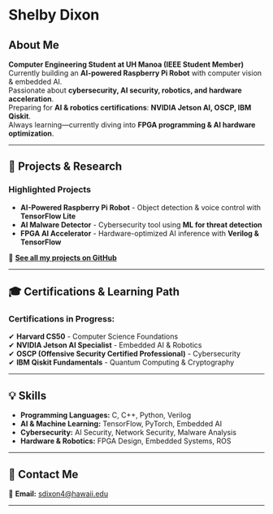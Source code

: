 # Shelby Dixon

## About Me
**Computer Engineering Student at UH Manoa (IEEE Student Member)**  
Currently building an **AI-powered Raspberry Pi Robot** with computer vision & embedded AI.  
Passionate about **cybersecurity, AI security, robotics, and hardware acceleration**.  
Preparing for **AI & robotics certifications**: **NVIDIA Jetson AI, OSCP, IBM Qiskit**.  
Always learning—currently diving into **FPGA programming & AI hardware optimization**.  

---

## 🔬 Projects & Research
### **Highlighted Projects**
- **AI-Powered Raspberry Pi Robot** - Object detection & voice control with **TensorFlow Lite**  
- **AI Malware Detector** - Cybersecurity tool using **ML for threat detection**  
- **FPGA AI Accelerator** - Hardware-optimized AI inference with **Verilog & TensorFlow**  

🔗 **[See all my projects on GitHub](#)**  

---

## 🎓 Certifications & Learning Path
### **Certifications in Progress:**
✔ **Harvard CS50** - Computer Science Foundations  
✔ **NVIDIA Jetson AI Specialist** - Embedded AI & Robotics  
✔ **OSCP (Offensive Security Certified Professional)** - Cybersecurity  
✔ **IBM Qiskit Fundamentals** - Quantum Computing & Cryptography  

---

## 💡 Skills
- **Programming Languages:** C, C++, Python, Verilog  
- **AI & Machine Learning:** TensorFlow, PyTorch, Embedded AI  
- **Cybersecurity:** AI Security, Network Security, Malware Analysis  
- **Hardware & Robotics:** FPGA Design, Embedded Systems, ROS  

---

## 📧 Contact Me
📩 **Email:** [sdixon4@hawaii.edu](mailto:sdixon4@hawaii.edu)  

---


